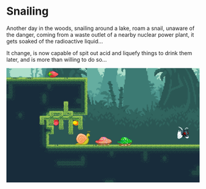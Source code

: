 # Snailing

Another day in the woods, snailing around a lake, roam a snail, unaware of the danger, coming from a waste outlet of a nearby nuclear power plant, it gets soaked of the radioactive liquid...

It change, is now capable of spit out acid and liquefy things to drink them later, and is more than willing to do so...

![](https://github.com/Nisew/Snailing/blob/master/Media/Mockup.png)
